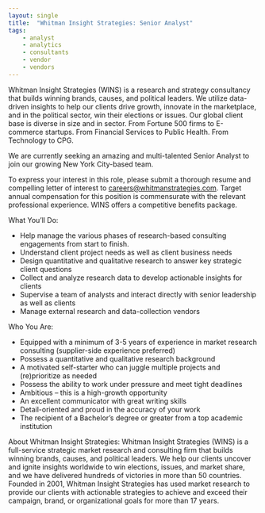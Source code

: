 ```yaml
---
layout: single
title:  "Whitman Insight Strategies: Senior Analyst"
tags: 
    - analyst
    - analytics
    - consultants
    - vendor
    - vendors
---
```


Whitman Insight Strategies (WINS) is a research and strategy consultancy that builds winning brands, causes, and political leaders. We utilize data-driven insights to help our clients drive growth, innovate in the marketplace, and in the political sector, win their elections or issues. Our global client base is diverse in size and in sector. From Fortune 500 firms to E-commerce startups. From Financial Services to Public Health. From Technology to CPG. 
 
We are currently seeking an amazing and multi-talented Senior Analyst to join our growing New York City-based team. 
 
To express your interest in this role, please submit a thorough resume and compelling letter of interest to careers@whitmanstrategies.com. Target annual compensation for this position is commensurate with the relevant professional experience. WINS offers a competitive benefits package. 

What You’ll Do:

* Help manage the various phases of research-based consulting engagements from start to finish. 
* Understand client project needs as well as client business needs 
* Design quantitative and qualitative research to answer key strategic client questions 
* Collect and analyze research data to develop actionable insights for clients 
* Supervise a team of analysts and interact directly with senior leadership as well as clients
* Manage external research and data-collection vendors 

Who You Are:

* Equipped with a minimum of 3-5 years of experience in market research consulting (supplier-side experience preferred)
* Possess a quantitative and qualitative research background 
* A motivated self-starter who can juggle multiple projects and (re)prioritize as needed 
* Possess the ability to work under pressure and meet tight deadlines 
* Ambitious – this is a high-growth opportunity 
* An excellent communicator with great writing skills
* Detail-oriented and proud in the accuracy of your work 
* The recipient of a Bachelor’s degree or greater from a top academic institution
 
About Whitman Insight Strategies: Whitman Insight Strategies (WINS) is a full-service strategic market research and consulting firm that builds winning brands, causes, and political leaders. We help our clients uncover and ignite insights worldwide to win elections, issues, and market share, and we have delivered hundreds of victories in more than 50 countries. Founded in 2001, Whitman Insight Strategies has used market research to provide our clients with actionable strategies to achieve and exceed their campaign, brand, or organizational goals for more than 17 years. 
